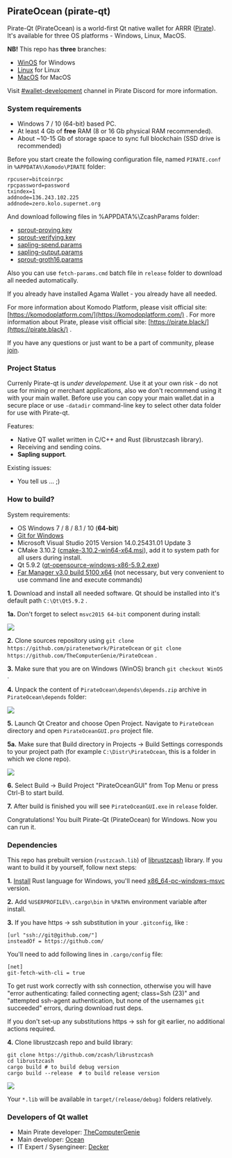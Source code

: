 ## PirateOcean (pirate-qt) ##

Pirate-Qt (PirateOcean) is a world-first Qt native wallet for ARRR ([Pirate](https://pirate.black/)). It's available for three OS platforms - Windows, Linux, MacOS.

**NB!** This repo has **three** branches:


- [WinOS](../../tree/WinOS) for Windows
- [Linux](../../tree/Linux) for Linux
- [MacOS](../../tree/MacOS) for MacOS

Visit [#wallet-development](https://discord.gg/b8FYze) channel in Pirate Discord for more information.

### System requirements ###

- Windows 7 / 10 (64-bit) based PC.
- At least 4 Gb of **free** RAM (8 or 16 Gb physical RAM recommended).
- About ~10-15 Gb of storage space to sync full blockchain (SSD drive is recommended)

Before you start create the following configuration file, named `PIRATE.conf` in `%APPDATA%\Komodo\PIRATE` folder:

    rpcuser=bitcoinrpc
    rpcpassword=password
    txindex=1
    addnode=136.243.102.225
    addnode=zero.kolo.supernet.org

And download following files in %APPDATA%\ZcashParams folder: 

- [sprout-proving.key](https://z.cash/downloads/sprout-proving.key)
- [sprout-verifying.key](https://z.cash/downloads/sprout-verifying.key)
- [sapling-spend.params](https://z.cash/downloads/sapling-spend.params)
- [sapling-output.params](https://z.cash/downloads/sapling-output.params)
- [sprout-groth16.params](https://z.cash/downloads/sprout-groth16.params)

Also you can use `fetch-params.cmd` batch file in `release` folder to download all needed automatically.

If you already have installed Agama Wallet - you already have all needed. 

For more information about Komodo Platform, please visit official site: [https://komodoplatform.com/](https://komodoplatform.com/) . 
For more information about Pirate, please visit official site: [https://pirate.black/](https://pirate.black/) .

If you have any questions or just want to be a part of community, please [join](https://discord.gg/b8FYze).

### Project Status ###

Currenly Pirate-qt is *under developement*. Use it at your own risk - do not use for mining or merchant applications, also we don't recommend using it with your main wallet. Before use you can copy your main wallet.dat in a secure place or use `-datadir` command-line key to select other data folder for use with Pirate-qt.

Features:

- Native QT wallet written in C/C++ and Rust (librustzcash library).
- Receiving and sending coins.
- **Sapling support**.


Existing issues:

- You tell us ... ;)

### How to build? ###

System requirements:

- OS Windows 7 / 8 / 8.1 / 10 (**64-bit**)
- [Git for Windows](https://git-scm.com/download/win)
- Microsoft Visual Studio 2015 Version 14.0.25431.01 Update 3
- CMake 3.10.2 ([cmake-3.10.2-win64-x64.msi](https://cmake.org/files/v3.10/cmake-3.10.2-win64-x64.msi)), add it to system path for all users during install.
- Qt 5.9.2 ([qt-opensource-windows-x86-5.9.2.exe](https://download.qt.io/official_releases/qt/5.9/5.9.2/qt-opensource-windows-x86-5.9.2.exe))
- [Far Manager v3.0 build 5100 x64](https://www.farmanager.com/download.php?l=en) (not necessary, but very convenient to use command line and execute commands)

**1.** Download and install all needed software. Qt should be installed into it's default path `C:\Qt\Qt5.9.2` . 

**1a.** Don't forget to select `msvc2015 64-bit` component during install:

![](./images/install_02.png)

**2.** Clone sources repository using `git clone https://github.com/piratenetwork/PirateOcean` or `git clone https://github.com/TheComputerGenie/PirateOcean` .

**3.** Make sure that you are on Windows (WinOS) branch `git checkout WinOS` .

**4.** Unpack the content of `PirateOcean\depends\depends.zip` archive in `PirateOcean\depends` folder:

![](./images/install_01.png)

**5.** Launch Qt Creator and choose Open Project. Navigate to `PirateOcean` directory and open `PirateOceanGUI.pro` project file.

**5a.** Make sure that Build directory in Projects -> Build Settings corresponds to your project path (for example `C:\Distr\PirateOcean`, this is a folder in which we clone repo).

![](./images/install_03.png)

**6.** Select Build -> Build Project "PirateOceanGUI" from Top Menu or press Ctrl-B to start build.

**7.** After build is finished you will see ```PirateOceanGUI.exe``` in ```release``` folder.

Congratulations! You built Pirate-Qt (PirateOcean) for Windows. Now you can run it. 

### Dependencies ###

This repo has prebuilt version (`rustzcash.lib`) of [librustzcash](https://github.com/zcash/librustzcash) library. If you want to build it by yourself, follow next steps:

**1.** [Install](https://www.rust-lang.org/tools/install) Rust language for Windows, you'll need [x86_64-pc-windows-msvc](https://static.rust-lang.org/rustup/dist/x86_64-pc-windows-msvc/rustup-init.exe) version. 

**2.** Add `%USERPROFILE%\.cargo\bin` in `%PATH%` environment variable after install.

**3.** If you have https -> ssh substitution in your `.gitconfig`, like :

	[url "ssh://git@github.com/"]
	insteadOf = https://github.com/

You'll need to add following lines in `.cargo/config` file:

    [net]
    git-fetch-with-cli = true
    
To get rust work correctly with ssh connection, otherwise you will have "error authenticating: failed connecting agent; class=Ssh (23)" and "attempted ssh-agent authentication, but none of the usernames `git` succeeded" errors, during download rust deps.

If you don't set-up any substitutions https -> ssh for git earlier, no additional actions required.

**4.** Clone librustzcash repo and build library:

    git clone https://github.com/zcash/librustzcash
    cd librustzcash
    cargo build # to build debug version
	cargo build --release  # to build release version

![](./images/install_04.png)

Your `*.lib` will be available in `target/(release/debug)` folders relatively.

### Developers of Qt wallet ###
- Main Pirate developer: [TheComputerGenie](https://github.com/TheComputerGenie)
- Main developer: [Ocean](https://github.com/ip-gpu)
- IT Expert / Sysengineer: [Decker](https://github.com/DeckerSU) 
